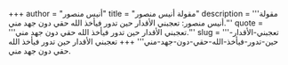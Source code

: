 +++
author = "أنيس منصور"
title = "مقولة أنيس منصور"
description = '''مقولة أنيس منصور: تعجبني الأقدار حين تدور فيأخذ الله حقي دون جهد مني.'''
quote = '''تعجبني الأقدار حين تدور فيأخذ الله حقي دون جهد مني.'''
slug = '''تعجبني-الأقدار-حين-تدور-فيأخذ-الله-حقي-دون-جهد-مني'''
+++
تعجبني الأقدار حين تدور فيأخذ الله حقي دون جهد مني.
